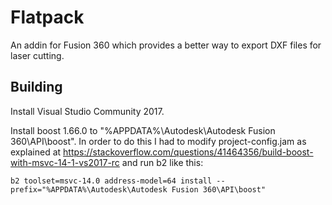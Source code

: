 # Flatpack
An addin for Fusion 360 which provides a better way to export DXF files for laser cutting.

## Building
Install Visual Studio Community 2017.

Install boost 1.66.0 to "%APPDATA%\Autodesk\Autodesk Fusion 360\API\boost". In order to do this I had to modify project-config.jam as explained at https://stackoverflow.com/questions/41464356/build-boost-with-msvc-14-1-vs2017-rc and run b2 like this:

    b2 toolset=msvc-14.0 address-model=64 install --prefix="%APPDATA%\Autodesk\Autodesk Fusion 360\API\boost"




